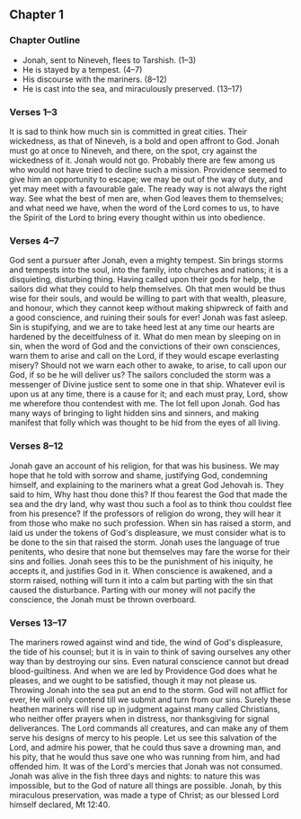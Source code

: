## Chapter 1

### Chapter Outline

- Jonah, sent to Nineveh, flees to Tarshish. (1–3)
- He is stayed by a tempest. (4–7)
- His discourse with the mariners. (8–12)
- He is cast into the sea, and miraculously preserved. (13–17)

### Verses 1–3

It is sad to think how much sin is committed in great cities. Their wickedness, as that of Nineveh, is a bold and open affront to God. Jonah must go at once to Nineveh, and there, on the spot, cry against the wickedness of it. Jonah would not go. Probably there are few among us who would not have tried to decline such a mission. Providence seemed to give him an opportunity to escape; we may be out of the way of duty, and yet may meet with a favourable gale. The ready way is not always the right way. See what the best of men are, when God leaves them to themselves; and what need we have, when the word of the Lord comes to us, to have the Spirit of the Lord to bring every thought within us into obedience.

### Verses 4–7

God sent a pursuer after Jonah, even a mighty tempest. Sin brings storms and tempests into the soul, into the family, into churches and nations; it is a disquieting, disturbing thing. Having called upon their gods for help, the sailors did what they could to help themselves. Oh that men would be thus wise for their souls, and would be willing to part with that wealth, pleasure, and honour, which they cannot keep without making shipwreck of faith and a good conscience, and ruining their souls for ever! Jonah was fast asleep. Sin is stupifying, and we are to take heed lest at any time our hearts are hardened by the deceitfulness of it. What do men mean by sleeping on in sin, when the word of God and the convictions of their own consciences, warn them to arise and call on the Lord, if they would escape everlasting misery? Should not we warn each other to awake, to arise, to call upon our God, if so be he will deliver us? The sailors concluded the storm was a messenger of Divine justice sent to some one in that ship. Whatever evil is upon us at any time, there is a cause for it; and each must pray, Lord, show me wherefore thou contendest with me. The lot fell upon Jonah. God has many ways of bringing to light hidden sins and sinners, and making manifest that folly which was thought to be hid from the eyes of all living.

### Verses 8–12

Jonah gave an account of his religion, for that was his business. We may hope that he told with sorrow and shame, justifying God, condemning himself, and explaining to the mariners what a great God Jehovah is. They said to him, Why hast thou done this? If thou fearest the God that made the sea and the dry land, why wast thou such a fool as to think thou couldst flee from his presence? If the professors of religion do wrong, they will hear it from those who make no such profession. When sin has raised a storm, and laid us under the tokens of God's displeasure, we must consider what is to be done to the sin that raised the storm. Jonah uses the language of true penitents, who desire that none but themselves may fare the worse for their sins and follies. Jonah sees this to be the punishment of his iniquity, he accepts it, and justifies God in it. When conscience is awakened, and a storm raised, nothing will turn it into a calm but parting with the sin that caused the disturbance. Parting with our money will not pacify the conscience, the Jonah must be thrown overboard.

### Verses 13–17

The mariners rowed against wind and tide, the wind of God's displeasure, the tide of his counsel; but it is in vain to think of saving ourselves any other way than by destroying our sins. Even natural conscience cannot but dread blood-guiltiness. And when we are led by Providence God does what he pleases, and we ought to be satisfied, though it may not please us. Throwing Jonah into the sea put an end to the storm. God will not afflict for ever, He will only contend till we submit and turn from our sins. Surely these heathen mariners will rise up in judgment against many called Christians, who neither offer prayers when in distress, nor thanksgiving for signal deliverances. The Lord commands all creatures, and can make any of them serve his designs of mercy to his people. Let us see this salvation of the Lord, and admire his power, that he could thus save a drowning man, and his pity, that he would thus save one who was running from him, and had offended him. It was of the Lord's mercies that Jonah was not consumed. Jonah was alive in the fish three days and nights: to nature this was impossible, but to the God of nature all things are possible. Jonah, by this miraculous preservation, was made a type of Christ; as our blessed Lord himself declared, Mt 12:40.

